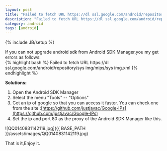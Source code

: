 ```yaml
---
layout: post
title: "Failed to fetch URL https://dl ssl.google.com/android/repository/sys img/mips/sys img.xml"
description: "Failed to fetch URL https://dl ssl.google.com/android/repository/sys img/mips/sys img.xml"
category: android
tags: [android]
---
```

{% include JB/setup %}

If you can not upgrade android sdk from Android SDK Manager,you my get errors as follows:    
{% highlight bash %}
Failed to fetch URL https://dl ssl.google.com/android/repository/sys img/mips/sys img.xml
{% endhighlight %}  
<!-- more -->

**Solutions:**

1. Open the  Android SDK Manager   
2. Select the menu "Tools" -- "Options"
3. Get an ip of google so that you can access it faster.   You can check one from the site :[https://github.com/justjavac/Google-IPs](https://github.com/justjavac/Google-IPs)  
4. Set the ip and port 80 as the proxy of  the  Android SDK Manager  like this.

![QQ0140831142119.jpg]({{ BASE_PATH }}/assets/images/QQ0140831142119.jpg)

That is it,Enjoy it.
